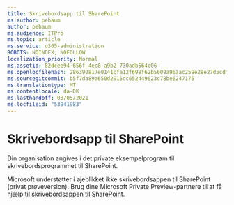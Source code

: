 ```yaml
---
title: Skrivebordsapp til SharePoint
ms.author: pebaum
author: pebaum
ms.audience: ITPro
ms.topic: article
ms.service: o365-administration
ROBOTS: NOINDEX, NOFOLLOW
localization_priority: Normal
ms.assetid: 82dcee94-656f-4ec8-a9b2-730adb564c06
ms.openlocfilehash: 286390817e0141cfa12f698f62b5608a96aac259e28e27d5cdf6e0b1a935d752
ms.sourcegitcommit: b5f7da89a650d2915dc652449623c78be6247175
ms.translationtype: MT
ms.contentlocale: da-DK
ms.lasthandoff: 08/05/2021
ms.locfileid: "53941983"
---
```

# <a name="desktop-app-for-sharepoint"></a>Skrivebordsapp til SharePoint

Din organisation angives i det private eksempelprogram til skrivebordsprogrammet til SharePoint.

Microsoft understøtter i øjeblikket ikke skrivebordsappen til SharePoint (privat prøveversion). Brug dine Microsoft Private Preview-partnere til at få hjælp til skrivebordsappen til SharePoint.

